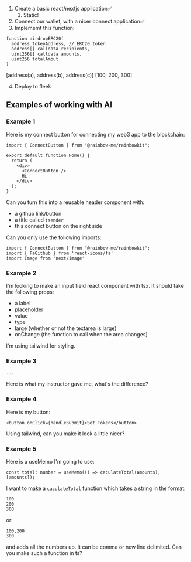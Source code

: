 1. Create a basic react/nextjs application✅
   1. Static!
2. Connect our wallet, with a nicer connect application✅
3. Implememt this function:

```Solidity
function airdropERC20(
  address tokenAddress, // ERC20 token
  address[] calldata recipients,
  uint256[] calldata amounts,
  uint256 totalAmout
)
```

[address(a), address(b), address(c)]
[100, 200, 300]

4. Deploy to fleek

## Examples of working with AI

### Example 1

Here is my connect button for connecting my web3 app to the blockchain:

```tsx
import { ConnectButton } from "@rainbow-me/rainbowkit";

export default function Home() {
  return (
    <div>
      <ConnectButton />
      Hi
    </div>
  );
}
```

Can you turn this into a reusable header component with:

- a github link/button
- a title called `tsender`
- this connect button on the right side

Can you only use the following imports:

```
import { ConnectButton } from "@rainbow-me/rainbowkit";
import { FaGithub } from 'react-icons/fa'
import Image from 'next/image'
```

### Example 2

I'm looking to make an input field react component with tsx. It should take the following props:

- a label
- placeholder
- value
- type
- large (whether or not the textarea is large)
- onChange (the function to call when the area changes)

I'm using tailwind for styling.

### Example 3

```
...
```

Here is what my instructor gave me, what's the difference?

### Example 4

Here is my button:

```tsx
<button onClick={handleSubmit}>Set Tokens</button>
```

Using tailwind, can you make it look a little nicer?

### Example 5

Here is a useMemo I'm going to use:

```tsx
const total: number = useMemo(() => caculateTotal(amounts), [amounts]);
```

I want to make a `caculateTotal` function which takes a string in the format:

```
100
200
300
```

or:

```
100,200
300
```

and adds all the numbers up. It can be comma or new line delimited. Can you make such a function in ts?
